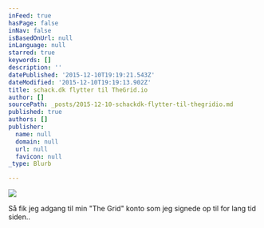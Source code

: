 ```yaml
---
inFeed: true
hasPage: false
inNav: false
isBasedOnUrl: null
inLanguage: null
starred: true
keywords: []
description: ''
datePublished: '2015-12-10T19:19:21.543Z'
dateModified: '2015-12-10T19:19:13.902Z'
title: schack.dk flytter til TheGrid.io
author: []
sourcePath: _posts/2015-12-10-schackdk-flytter-til-thegridio.md
published: true
authors: []
publisher:
  name: null
  domain: null
  url: null
  favicon: null
_type: Blurb

---
```

![](https://the-grid-user-content.s3-us-west-2.amazonaws.com/b3e63c86-c46d-4aef-af6a-9593ca5dad92.png)

Så fik jeg adgang til min "The Grid" konto som jeg signede op til for lang tid siden..